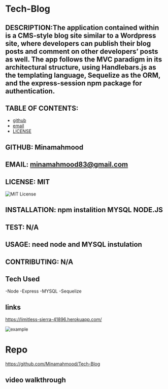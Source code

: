 # Tech-Blog

## DESCRIPTION:The application contained within is a CMS-style blog site similar to a Wordpress site, where developers can publish their blog posts and comment on other developers’ posts as well. The app follows the MVC paradigm in its architectural structure, using Handlebars.js as the templating language, Sequelize as the ORM, and the express-session npm package for authentication.

## TABLE OF CONTENTS:

- [github](#GITHUB)
- [email](#EMAIL)
- [LICENSE](#LICENSE)

## GITHUB: Minamahmood

## EMAIL: minamahmood83@gmail.com

## LICENSE: MIT

![MIT License](https://img.shields.io/badge/License-MIT-Green)

## INSTALLATION: npm instalition MYSQL NODE.JS

## TEST: N/A

## USAGE: need node and MYSQL instulation

## CONTRIBUTING: N/A

## Tech Used

-Node
-Express
-MYSQL
-Sequelize

## links

https://limitless-sierra-41896.herokuapp.com/

![example](https://user-images.githubusercontent.com/56496370/119607431-2c94bd00-bda9-11eb-97ef-58c7d65c4fb0.gif)

# Repo

https://github.com/Minamahmood/Tech-Blog

## video walkthrough

